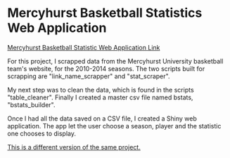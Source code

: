 # Mercyhurst Basketball Statistics Web Application

[Mercyhurst Basketball Statistic Web Application Link](https://jouegnin.shinyapps.io/mu_stats_project/)

For this project, I scrapped data from the Mercyhurst University  basketball team's website, for the 2010-2014 seasons. The two scripts built for scrapping are "link_name_scrapper" and "stat_scraper". 

My next step was to clean the data, which is found in the scripts "table_cleaner". Finally I created a master csv file named bstats, "bstats_builder".

Once I had all the data saved on a CSV file, I created a Shiny web application. The app let the user choose a season, player and the statistic one chooses to display. 

[This is a different version of the same project.](https://jouegnin.shinyapps.io/MU_Stats_Vis/)
